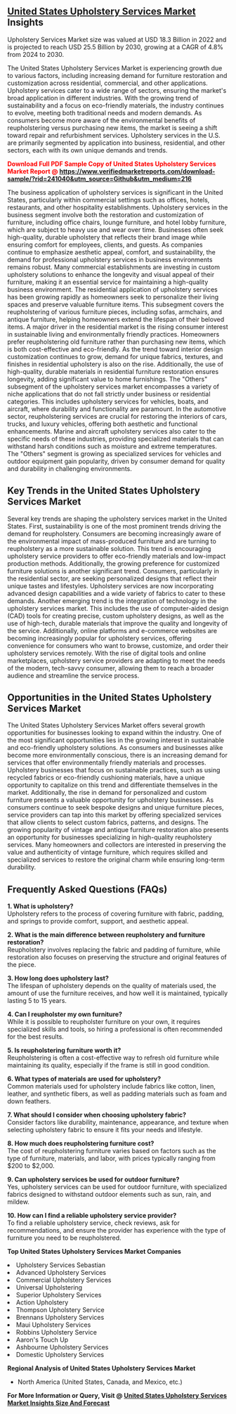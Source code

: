 <h2><a href="https://www.verifiedmarketreports.com/download-sample/?rid=241040&amp;utm_source=Github&amp;utm_medium=216" target="_blank">United States Upholstery Services Market</a> Insights</h2><p>Upholstery Services Market size was valued at USD 18.3 Billion in 2022 and is projected to reach USD 25.5 Billion by 2030, growing at a CAGR of 4.8% from 2024 to 2030.</p><p><div> <p>The United States Upholstery Services Market is experiencing growth due to various factors, including increasing demand for furniture restoration and customization across residential, commercial, and other applications. Upholstery services cater to a wide range of sectors, ensuring the market's broad application in different industries. With the growing trend of sustainability and a focus on eco-friendly materials, the industry continues to evolve, meeting both traditional needs and modern demands. As consumers become more aware of the environmental benefits of reupholstering versus purchasing new items, the market is seeing a shift toward repair and refurbishment services. Upholstery services in the U.S. are primarily segmented by application into business, residential, and other sectors, each with its own unique demands and trends. <b><p><span class=""><span style="color: #ff0000;"><strong>Download Full PDF Sample Copy of United States Upholstery Services Market Report</strong> @ </span><a href="https://www.verifiedmarketreports.com/download-sample/?rid=241040&amp;utm_source=Github&amp;utm_medium=216" target="_blank">https://www.verifiedmarketreports.com/download-sample/?rid=241040&amp;utm_source=Github&amp;utm_medium=216</a></span></p></b> The business application of upholstery services is significant in the United States, particularly within commercial settings such as offices, hotels, restaurants, and other hospitality establishments. Upholstery services in the business segment involve both the restoration and customization of furniture, including office chairs, lounge furniture, and hotel lobby furniture, which are subject to heavy use and wear over time. Businesses often seek high-quality, durable upholstery that reflects their brand image while ensuring comfort for employees, clients, and guests. As companies continue to emphasize aesthetic appeal, comfort, and sustainability, the demand for professional upholstery services in business environments remains robust. Many commercial establishments are investing in custom upholstery solutions to enhance the longevity and visual appeal of their furniture, making it an essential service for maintaining a high-quality business environment. The residential application of upholstery services has been growing rapidly as homeowners seek to personalize their living spaces and preserve valuable furniture items. This subsegment covers the reupholstering of various furniture pieces, including sofas, armchairs, and antique furniture, helping homeowners extend the lifespan of their beloved items. A major driver in the residential market is the rising consumer interest in sustainable living and environmentally friendly practices. Homeowners prefer reupholstering old furniture rather than purchasing new items, which is both cost-effective and eco-friendly. As the trend toward interior design customization continues to grow, demand for unique fabrics, textures, and finishes in residential upholstery is also on the rise. Additionally, the use of high-quality, durable materials in residential furniture restoration ensures longevity, adding significant value to home furnishings. The "Others" subsegment of the upholstery services market encompasses a variety of niche applications that do not fall strictly under business or residential categories. This includes upholstery services for vehicles, boats, and aircraft, where durability and functionality are paramount. In the automotive sector, reupholstering services are crucial for restoring the interiors of cars, trucks, and luxury vehicles, offering both aesthetic and functional enhancements. Marine and aircraft upholstery services also cater to the specific needs of these industries, providing specialized materials that can withstand harsh conditions such as moisture and extreme temperatures. The "Others" segment is growing as specialized services for vehicles and outdoor equipment gain popularity, driven by consumer demand for quality and durability in challenging environments. <h2>Key Trends in the United States Upholstery Services Market</h2> Several key trends are shaping the upholstery services market in the United States. First, sustainability is one of the most prominent trends driving the demand for reupholstery. Consumers are becoming increasingly aware of the environmental impact of mass-produced furniture and are turning to reupholstery as a more sustainable solution. This trend is encouraging upholstery service providers to offer eco-friendly materials and low-impact production methods. Additionally, the growing preference for customized furniture solutions is another significant trend. Consumers, particularly in the residential sector, are seeking personalized designs that reflect their unique tastes and lifestyles. Upholstery services are now incorporating advanced design capabilities and a wide variety of fabrics to cater to these demands. Another emerging trend is the integration of technology in the upholstery services market. This includes the use of computer-aided design (CAD) tools for creating precise, custom upholstery designs, as well as the use of high-tech, durable materials that improve the quality and longevity of the service. Additionally, online platforms and e-commerce websites are becoming increasingly popular for upholstery services, offering convenience for consumers who want to browse, customize, and order their upholstery services remotely. With the rise of digital tools and online marketplaces, upholstery service providers are adapting to meet the needs of the modern, tech-savvy consumer, allowing them to reach a broader audience and streamline the service process. <h2>Opportunities in the United States Upholstery Services Market</h2> The United States Upholstery Services Market offers several growth opportunities for businesses looking to expand within the industry. One of the most significant opportunities lies in the growing interest in sustainable and eco-friendly upholstery solutions. As consumers and businesses alike become more environmentally conscious, there is an increasing demand for services that offer environmentally friendly materials and processes. Upholstery businesses that focus on sustainable practices, such as using recycled fabrics or eco-friendly cushioning materials, have a unique opportunity to capitalize on this trend and differentiate themselves in the market. Additionally, the rise in demand for personalized and custom furniture presents a valuable opportunity for upholstery businesses. As consumers continue to seek bespoke designs and unique furniture pieces, service providers can tap into this market by offering specialized services that allow clients to select custom fabrics, patterns, and designs. The growing popularity of vintage and antique furniture restoration also presents an opportunity for businesses specializing in high-quality reupholstery services. Many homeowners and collectors are interested in preserving the value and authenticity of vintage furniture, which requires skilled and specialized services to restore the original charm while ensuring long-term durability. <h2>Frequently Asked Questions (FAQs)</h2> <p><b>1. What is upholstery?</b><br>Upholstery refers to the process of covering furniture with fabric, padding, and springs to provide comfort, support, and aesthetic appeal.</p> <p><b>2. What is the main difference between reupholstery and furniture restoration?</b><br>Reupholstery involves replacing the fabric and padding of furniture, while restoration also focuses on preserving the structure and original features of the piece.</p> <p><b>3. How long does upholstery last?</b><br>The lifespan of upholstery depends on the quality of materials used, the amount of use the furniture receives, and how well it is maintained, typically lasting 5 to 15 years.</p> <p><b>4. Can I reupholster my own furniture?</b><br>While it is possible to reupholster furniture on your own, it requires specialized skills and tools, so hiring a professional is often recommended for the best results.</p> <p><b>5. Is reupholstering furniture worth it?</b><br>Reupholstering is often a cost-effective way to refresh old furniture while maintaining its quality, especially if the frame is still in good condition.</p> <p><b>6. What types of materials are used for upholstery?</b><br>Common materials used for upholstery include fabrics like cotton, linen, leather, and synthetic fibers, as well as padding materials such as foam and down feathers.</p> <p><b>7. What should I consider when choosing upholstery fabric?</b><br>Consider factors like durability, maintenance, appearance, and texture when selecting upholstery fabric to ensure it fits your needs and lifestyle.</p> <p><b>8. How much does reupholstering furniture cost?</b><br>The cost of reupholstering furniture varies based on factors such as the type of furniture, materials, and labor, with prices typically ranging from $200 to $2,000.</p> <p><b>9. Can upholstery services be used for outdoor furniture?</b><br>Yes, upholstery services can be used for outdoor furniture, with specialized fabrics designed to withstand outdoor elements such as sun, rain, and mildew.</p> <p><b>10. How can I find a reliable upholstery service provider?</b><br>To find a reliable upholstery service, check reviews, ask for recommendations, and ensure the provider has experience with the type of furniture you need to be reupholstered.</p></div></p><p><strong>Top United States Upholstery Services Market Companies</strong></p><div data-test-id=""><p><li>Upholstery Services Sebastian</li><li> Advanced Upholstery Services</li><li> Commercial Upholstery Services</li><li> Universal Upholstering</li><li> Superior Upholstery Services</li><li> Action Upholstery</li><li> Thompson Upholstery Service</li><li> Brennans Upholstery Services</li><li> Maui Upholstery Services</li><li> Robbins Upholstery Service</li><li> Aaron's Touch Up</li><li> Ashbourne Upholstery Services</li><li> Domestic Upholstery Services</li></p><div><strong>Regional Analysis of&nbsp;United States Upholstery Services Market</strong></div><ul><li dir="ltr"><p dir="ltr">North America&nbsp;(United States, Canada, and Mexico, etc.)</p></li></ul><p><strong>For More Information or Query, Visit @&nbsp;</strong><strong><a href="https://www.verifiedmarketreports.com/product/upholstery-services-market/?utm_source=Github&amp;utm_medium=216" target="_blank">United States Upholstery Services Market Insights Size And Forecast</a></strong></p></div>
